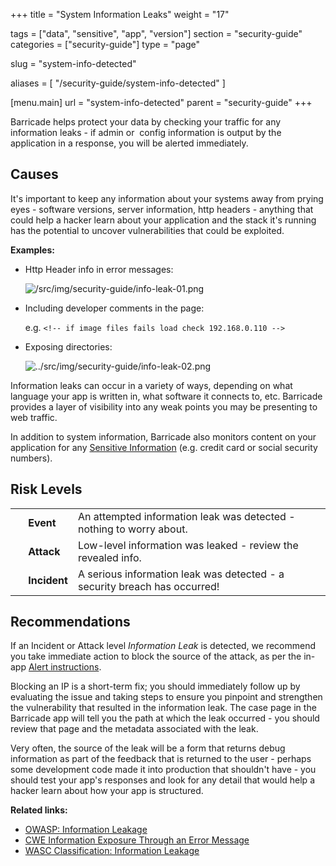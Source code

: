 +++
title = "System Information Leaks"
weight = "17"

tags = ["data", "sensitive", "app", "version"]
section = "security-guide"
categories = ["security-guide"]
type = "page"

slug = "system-info-detected"

aliases = [
    "/security-guide/system-info-detected"
]

[menu.main]
    url = "system-info-detected"
    parent = "security-guide"
+++

Barricade helps protect your data by checking your traffic for any information leaks - if admin or  config information is output by the application in a response, you will be alerted immediately.

## Causes

It's important to keep any information about your systems away from prying eyes - software versions, server information, http headers - anything that could help a hacker learn about your application and the stack it's running has the potential to uncover vulnerabilities that could be exploited.

**Examples:**

*   Http Header info in error messages:  

    ![/src/img/security-guide/info-leak-01.png](../src/img/security-guide/info-leak-01.png)  

*   Including developer comments in the page:  

    e.g. `<!-- if image files fails load check 192.168.0.110 -->`   

*   Exposing directories:  

    ![../src/img/security-guide/info-leak-02.png](../src/img/security-guide/info-leak-02.png)

Information leaks can occur in a variety of ways, depending on what language your app is written in, what software it connects to, etc. Barricade provides a layer of visibility into any weak points you may be presenting to web traffic.

In addition to system information, Barricade also monitors content on your application for any [Sensitive Information](#sensitive-info-detected) (e.g. credit card or social security numbers). 

## Risk Levels

<table class="risk">
<tbody>
<tr>
<td><em> </em></td>
<td><strong>Event</strong></td>
<td>An attempted information leak was detected - nothing to worry about.</td>
<td> </td>
</tr>
<tr>
<td><em> </em></td>
<td><strong>Attack</strong></td>
<td>Low-level information was leaked - review the revealed info.</td>
</tr>
<tr>
<td><em> </em></td>
<td><strong>Incident</strong></td>
<td>A serious information leak was detected - a security breach has occurred!</td>
</tr>
</tbody>
</table>

## Recommendations

If an Incident or Attack level _Information Leak_ is detected, we recommend you take immediate action to block the source of the attack, as per the in-app [Alert instructions](https://app.barricade.io/alert). 

Blocking an IP is a short-term fix; you should immediately follow up by evaluating the issue and taking steps to ensure you pinpoint and strengthen the vulnerability that resulted in the information leak. The case page in the Barricade app will tell you the path at which the leak occurred - you should review that page and the metadata associated with the leak.

Very often, the source of the leak will be a form that returns debug information as part of the feedback that is returned to the user - perhaps some development code made it into production that shouldn't have - you should test your app's responses and look for any detail that would help a hacker learn about how your app is structured. 

**Related links:**

*   [OWASP: Information Leakage](https://www.owasp.org/index.php/Information_Leakage)
*   [CWE Information Exposure Through an Error Message](https://cwe.mitre.org/data/definitions/209.html)
*   [WASC Classification: Information Leakage](http://projects.webappsec.org/w/page/13246936/Information%20Leakage)